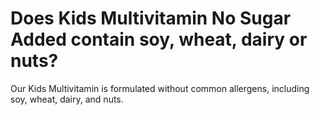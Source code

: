 # Does Kids Multivitamin No Sugar Added contain soy, wheat, dairy or nuts?

Our Kids Multivitamin is formulated without common allergens, including soy, wheat, dairy, and nuts.